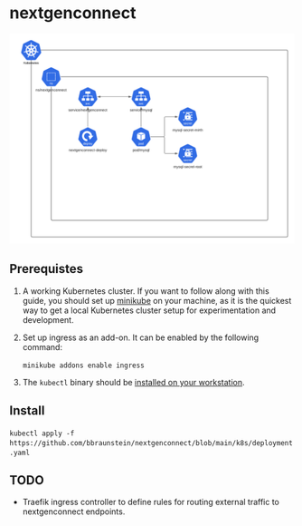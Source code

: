 # nextgenconnect

![Screenshot](images/k8s-nextgenconnect.png)

## Prerequistes
1. A working Kubernetes cluster. If you want to follow along with this guide, you should set up [minikube](https://kubernetes.io/docs/getting-started-guides/minikube/) on your machine, as it is the quickest way to get a local Kubernetes cluster setup for experimentation and development.
2. Set up ingress as an add-on. It can be enabled by the following command:

    ```minikube addons enable ingress```

3. The `kubectl` binary should be [installed on your workstation](https://kubernetes.io/docs/getting-started-guides/minikube/#download-kubectl).


## Install
```kubectl apply -f https://github.com/bbraunstein/nextgenconnect/blob/main/k8s/deployment.yaml```


## TODO
* Traefik ingress controller to define rules for routing external traffic to nextgenconnect endpoints.